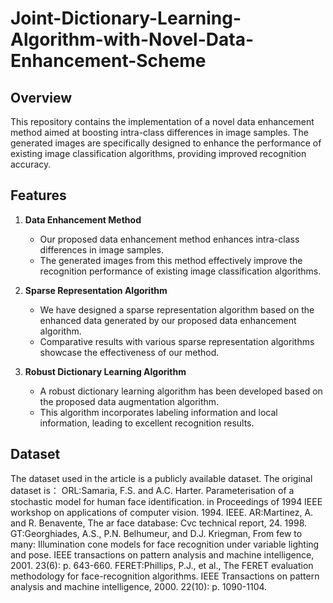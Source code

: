 # Joint-Dictionary-Learning-Algorithm-with-Novel-Data-Enhancement-Scheme

## Overview

This repository contains the implementation of a novel data enhancement method aimed at boosting intra-class differences in image samples. The generated images are specifically designed to enhance the performance of existing image classification algorithms, providing improved recognition accuracy.

## Features

1. **Data Enhancement Method**
   - Our proposed data enhancement method enhances intra-class differences in image samples.
   - The generated images from this method effectively improve the recognition performance of existing image classification algorithms.

2. **Sparse Representation Algorithm**
   - We have designed a sparse representation algorithm based on the enhanced data generated by our proposed data enhancement algorithm.
   - Comparative results with various sparse representation algorithms showcase the effectiveness of our method.

3. **Robust Dictionary Learning Algorithm**
   - A robust dictionary learning algorithm has been developed based on the proposed data augmentation algorithm.
   - This algorithm incorporates labeling information and local information, leading to excellent recognition results.

## Dataset
The dataset used in the article is a publicly available dataset. The original dataset is：
ORL:Samaria, F.S. and A.C. Harter. Parameterisation of a stochastic model for human face identification. in Proceedings of 1994 IEEE workshop on applications of computer vision. 1994. IEEE.
AR:Martinez, A. and R. Benavente, The ar face database: Cvc technical report, 24. 1998.
GT:Georghiades, A.S., P.N. Belhumeur, and D.J. Kriegman, From few to many: Illumination cone models for face recognition under variable lighting and pose. IEEE transactions on pattern analysis and machine intelligence, 2001. 23(6): p. 643-660.
FERET:Phillips, P.J., et al., The FERET evaluation methodology for face-recognition algorithms. IEEE Transactions on pattern analysis and machine intelligence, 2000. 22(10): p. 1090-1104.
